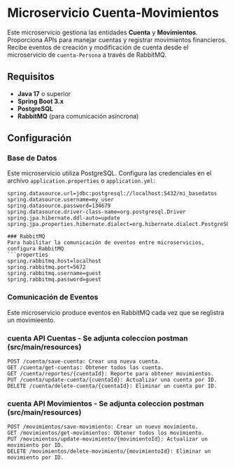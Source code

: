 
# Microservicio Cuenta-Movimientos

Este microservicio gestiona las entidades **Cuenta** y **Movimientos**. Proporciona APIs para manejar cuentas y registrar movimientos financieros. Recibe eventos de creación y modificación de cuenta desde el microservicio de `cuenta-Persona` a través de RabbitMQ.

## Requisitos

- **Java 17** o superior
- **Spring Boot 3.x**
- **PostgreSQL**
- **RabbitMQ** (para comunicación asíncrona)

## Configuración

### Base de Datos

Este microservicio utiliza PostgreSQL. Configura las credenciales en el archivo `application.properties` o `application.yml`:

```properties
spring.datasource.url=jdbc:postgresql://localhost:5432/mi_basedatos
spring.datasource.username=my_user
spring.datasource.password=134679
spring.datasource.driver-class-name=org.postgresql.Driver
spring.jpa.hibernate.ddl-auto=update
spring.jpa.properties.hibernate.dialect=org.hibernate.dialect.PostgreSQLDialect

### RabbitMQ
Para habilitar la comunicación de eventos entre microservicios, configura RabbitMQ
```properties
spring.rabbitmq.host=localhost
spring.rabbitmq.port=5672
spring.rabbitmq.username=guest
spring.rabbitmq.password=guest
```
### Comunicación de Eventos
Este microservicio produce eventos en RabbitMQ cada vez que se reglistra un movimieento.

### cuenta API Cuentas - Se adjunta coleccion postman (src/main/resources)
```properties
POST /cuenta/save-cuenta: Crear una nueva cuenta.
GET /cuenta/get-cuentas: Obtener todos las cuenta.
GET /cuenta/reportes/{cuentaId}: Reporte para obtener movimientos.
PUT /cuenta/update-cuenta/{cuentaId}: Actualizar una cuenta por ID.
DELETE /cuenta/delete-cuenta/{cuentaId}: Eliminar un cuenta por ID.
```

### cuenta API Movimientos - Se adjunta coleccion postman (src/main/resources)
```properties
POST /movimientos/save-movimiento: Crear un nuevo movimiento.
GET /movimientos/get-movimientos: Obtener todos los movimiento.
PUT /movimientos/update-movimiento/{movimientoId}: Actualizar un movimiento por ID.
DELETE /movimientos/delete-movimiento/{movimientoId}: Eliminar un movimiento por ID.
```
